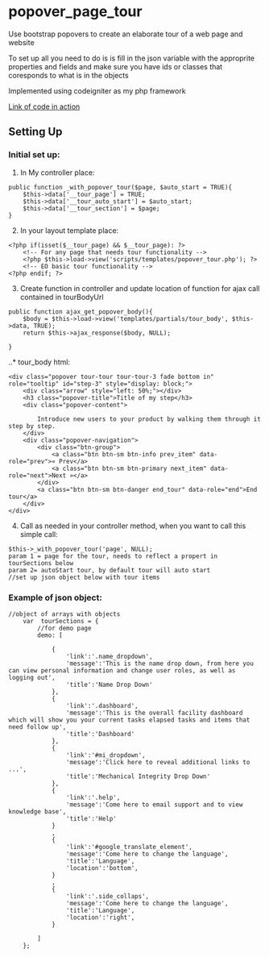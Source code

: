 # popover_page_tour
Use bootstrap popovers to create an elaborate tour of a web page and website

To set up all you need to do is is fill in the json variable with the approprite properties and fields and make sure you have ids or classes that coresponds to what is in the objects

Implemented using codeigniter as my php framework

[Link of code in action](https://codepen.io/ddell/pen/BZLNax)


## Setting Up
### Initial set up:
1. In My controller place:
```
public function _with_popover_tour($page, $auto_start = TRUE){
    $this->data['__tour_page'] = TRUE;
    $this->data['__tour_auto_start'] = $auto_start;
    $this->data['__tour_section'] = $page;
}
```
2. In your layout template place:
```
<?php if(isset($__tour_page) && $__tour_page): ?>
    <!-- For any page that needs tour functionality -->
    <?php $this->load->view('scripts/templates/popover_tour.php'); ?>
    <!-- EO basic tour functionality -->
<?php endif; ?>
```
3. Create function in controller and update location of function for ajax call contained in tourBodyUrl
```
public function ajax_get_popover_body(){
    $body = $this->load->view('templates/partials/tour_body', $this->data, TRUE);
    return $this->ajax_response($body, NULL);
    
} 
```
..* tour_body html:
```
<div class="popover tour-tour tour-tour-3 fade bottom in" role="tooltip" id="step-3" style="display: block;"> 
    <div class="arrow" style="left: 50%;"></div> 
    <h3 class="popover-title">Title of my step</h3> 
    <div class="popover-content">
        
        Introduce new users to your product by walking them through it step by step.
    </div> 
    <div class="popover-navigation"> 
        <div class="btn-group"> 
            <a class="btn btn-sm btn-info prev_item" data-role="prev">« Prev</a> 
            <a class="btn btn-sm btn-primary next_item" data-role="next">Next »</a>  
        </div> 
        <a class="btn btn-sm btn-danger end_tour" data-role="end">End tour</a> 
    </div> 
</div>
```
4. Call as needed
in your controller method, when you want to call this simple call:
```
$this->_with_popover_tour('page', NULL);
param 1 = page for the tour, needs to reflect a propert in tourSections below
param 2= autoStart tour, by default tour will auto start
//set up json object below with tour items
```
### Example of json object:
```
//object of arrays with objects
	var  tourSections = {
        //for demo page
        demo: [
    	
    		{
    			'link':'.name_dropdown',
    			'message':'This is the name drop down, from here you can view personal information and change user roles, as well as logging out',
    			'title':'Name Drop Down'
    		},
    		{
    			'link':'.dashboard',
    			'message':'This is the overall facility dashboard which will show you your current tasks elapsed tasks and items that need follow up',
    			'title':'Dashboard'
    		},
    		{
    			'link':'#mi_dropdown',
    			'message':'Click here to reveal additional links to ...',
    			'title':'Mechanical Integrity Drop Down'
    		},
    		{
    			'link':'.help',
    			'message':'Come here to email support and to view knowledge base',
    			'title':'Help'
    		}
    		,
    		{
    			'link':'#google_translate_element',
    			'message':'Come here to change the language',
    			'title':'Language',
    			'location':'bottom',
    		}
    		,
    		{
    			'link':'.side_collaps',
    			'message':'Come here to change the language',
    			'title':'Language',
    			'location':'right',
    		}
    					
    	]
    };
```

